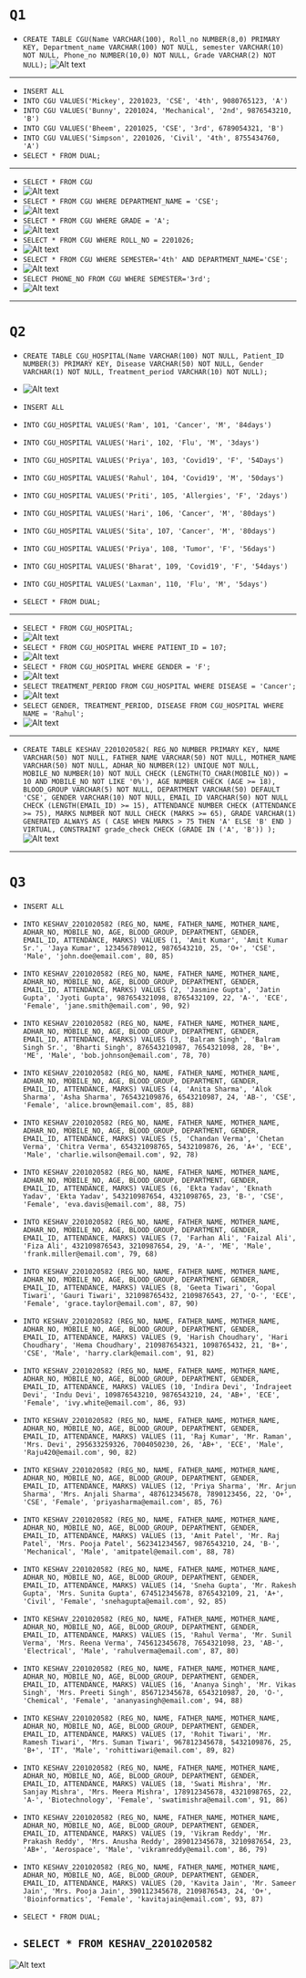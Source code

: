 # `Q1`
* `CREATE TABLE CGU(Name VARCHAR(100), Roll_no NUMBER(8,0) PRIMARY KEY, Department_name VARCHAR(100) NOT NULL, semester VARCHAR(10) NOT NULL, Phone_no NUMBER(10,0) NOT NULL, Grade VARCHAR(2) NOT NULL);`
![Alt text](image.png)
---
* `INSERT ALL`
* `INTO CGU VALUES('Mickey', 2201023, 'CSE', '4th', 9080765123, 'A')`
* `INTO CGU VALUES('Bunny', 2201024, 'Mechanical', '2nd', 9876543210, 'B')`
* `INTO CGU VALUES('Bheem', 2201025, 'CSE', '3rd', 6789054321, 'B')`
* `INTO CGU VALUES('Simpson', 2201026, 'Civil', '4th', 8755434760, 'A')`
* `SELECT * FROM DUAL;`
---
* `SELECT * FROM CGU`
* ![Alt text](<Screenshot 2024-02-04 030745.png>)
* `SELECT * FROM CGU WHERE DEPARTMENT_NAME = 'CSE';`
* ![Alt text](<Screenshot 2024-02-04 030829.png>)
* `SELECT * FROM CGU WHERE GRADE = 'A';`
* ![Alt text](<Screenshot 2024-02-04 031021.png>)
* `SELECT * FROM CGU WHERE ROLL_NO = 2201026;`
* ![Alt text](<Screenshot 2024-02-04 031255.png>)
* `SELECT * FROM CGU WHERE SEMESTER='4th' AND DEPARTMENT_NAME='CSE';`
* ![Alt text](<Screenshot 2024-02-04 031351.png>)
* `SELECT PHONE_NO FROM CGU WHERE SEMESTER='3rd';`
* ![Alt text](<Screenshot 2024-02-04 031443.png>)
---
# `Q2`
* `CREATE TABLE CGU_HOSPITAL(Name VARCHAR(100) NOT NULL, Patient_ID NUMBER(3) PRIMARY KEY, Disease VARCHAR(50) NOT NULL, Gender VARCHAR(1) NOT NULL, Treatment_period VARCHAR(10) NOT NULL);`
* ![Alt text](<Screenshot 2024-02-04 032916.png>)

* `INSERT ALL`
* `INTO CGU_HOSPITAL VALUES('Ram', 101, 'Cancer', 'M', '84days')`
* `INTO CGU_HOSPITAL VALUES('Hari', 102, 'Flu', 'M', '3days')`
* `INTO CGU_HOSPITAL VALUES('Priya', 103, 'Covid19', 'F', '54Days')`
* `INTO CGU_HOSPITAL VALUES('Rahul', 104, 'Covid19', 'M', '50days')`
* `INTO CGU_HOSPITAL VALUES('Priti', 105, 'Allergies', 'F', '2days')`
* `INTO CGU_HOSPITAL VALUES('Hari', 106, 'Cancer', 'M', '80days')`
* `INTO CGU_HOSPITAL VALUES('Sita', 107, 'Cancer', 'M', '80days')`
* `INTO CGU_HOSPITAL VALUES('Priya', 108, 'Tumor', 'F', '56days')`
* `INTO CGU_HOSPITAL VALUES('Bharat', 109, 'Covid19', 'F', '54days')`
* `INTO CGU_HOSPITAL VALUES('Laxman', 110, 'Flu', 'M', '5days')`
* `SELECT * FROM DUAL;`
---
* `SELECT * FROM CGU_HOSPITAL;`
* ![Alt text](<Screenshot 2024-02-04 033017.png>)
* `SELECT * FROM CGU_HOSPITAL WHERE PATIENT_ID = 107;`
* ![Alt text](<Screenshot 2024-02-04 033142.png>)
* `SELECT * FROM CGU_HOSPITAL WHERE GENDER = 'F';`
* ![Alt text](<Screenshot 2024-02-04 033315.png>)
* `SELECT TREATMENT_PERIOD FROM CGU_HOSPITAL WHERE DISEASE = 'Cancer';`
* ![Alt text](<Screenshot 2024-02-04 033415.png>)
* `SELECT GENDER, TREATMENT_PERIOD, DISEASE FROM CGU_HOSPITAL WHERE NAME = 'Rahul';`
* ![Alt text](<Screenshot 2024-02-04 033520.png>)
---
* `CREATE TABLE KESHAV_2201020582(
    REG_NO NUMBER PRIMARY KEY,
    NAME VARCHAR(50) NOT NULL,
    FATHER_NAME VARCHAR(50) NOT NULL,
    MOTHER_NAME VARCHAR(50) NOT NULL,
    ADHAR_NO NUMBER(12) UNIQUE NOT NULL,
    MOBILE_NO NUMBER(10) NOT NULL CHECK (LENGTH(TO_CHAR(MOBILE_NO)) = 10 AND MOBILE_NO NOT LIKE '0%'),
    AGE NUMBER CHECK (AGE >= 18),
    BLOOD_GROUP VARCHAR(5) NOT NULL,
    DEPARTMENT VARCHAR(50) DEFAULT 'CSE',
    GENDER VARCHAR(10) NOT NULL,
    EMAIL_ID VARCHAR(50) NOT NULL CHECK (LENGTH(EMAIL_ID) >= 15),
    ATTENDANCE NUMBER CHECK (ATTENDANCE >= 75),
    MARKS NUMBER NOT NULL CHECK (MARKS >= 65),
    GRADE VARCHAR(1) GENERATED ALWAYS AS (
        CASE
            WHEN MARKS > 75 THEN 'A'
            ELSE 'B'
        END
    ) VIRTUAL,
    CONSTRAINT grade_check CHECK (GRADE IN ('A', 'B'))
);`
![Alt text](<Screenshot 2024-02-04 022527.png>)
---
# `Q3`
* `INSERT ALL`
* `INTO KESHAV_2201020582 (REG_NO, NAME, FATHER_NAME, MOTHER_NAME, ADHAR_NO, MOBILE_NO, AGE, BLOOD_GROUP, DEPARTMENT, GENDER, EMAIL_ID, ATTENDANCE, MARKS) VALUES (1, 'Amit Kumar', 'Amit Kumar Sr.', 'Jaya Kumar', 123456789012, 9876543210, 25, 'O+', 'CSE', 'Male', 'john.doe@email.com', 80, 85)`
* `INTO KESHAV_2201020582 (REG_NO, NAME, FATHER_NAME, MOTHER_NAME, ADHAR_NO, MOBILE_NO, AGE, BLOOD_GROUP, DEPARTMENT, GENDER, EMAIL_ID, ATTENDANCE, MARKS) VALUES (2, 'Jasmine Gupta', 'Jatin Gupta', 'Jyoti Gupta', 987654321098, 8765432109, 22, 'A-', 'ECE', 'Female', 'jane.smith@email.com', 90, 92)`
* `INTO KESHAV_2201020582 (REG_NO, NAME, FATHER_NAME, MOTHER_NAME, ADHAR_NO, MOBILE_NO, AGE, BLOOD_GROUP, DEPARTMENT, GENDER, EMAIL_ID, ATTENDANCE, MARKS) VALUES (3, 'Balram Singh', 'Balram Singh Sr.', 'Bharti Singh', 876543210987, 7654321098, 28, 'B+', 'ME', 'Male', 'bob.johnson@email.com', 78, 70)`
* `INTO KESHAV_2201020582 (REG_NO, NAME, FATHER_NAME, MOTHER_NAME, ADHAR_NO, MOBILE_NO, AGE, BLOOD_GROUP, DEPARTMENT, GENDER, EMAIL_ID, ATTENDANCE, MARKS) VALUES (4, 'Anita Sharma', 'Alok Sharma', 'Asha Sharma', 765432109876, 6543210987, 24, 'AB-', 'CSE', 'Female', 'alice.brown@email.com', 85, 88)`
* `INTO KESHAV_2201020582 (REG_NO, NAME, FATHER_NAME, MOTHER_NAME, ADHAR_NO, MOBILE_NO, AGE, BLOOD_GROUP, DEPARTMENT, GENDER, EMAIL_ID, ATTENDANCE, MARKS) VALUES (5, 'Chandan Verma', 'Chetan Verma', 'Chitra Verma', 654321098765, 5432109876, 26, 'A+', 'ECE', 'Male', 'charlie.wilson@email.com', 92, 78)`
* `INTO KESHAV_2201020582 (REG_NO, NAME, FATHER_NAME, MOTHER_NAME, ADHAR_NO, MOBILE_NO, AGE, BLOOD_GROUP, DEPARTMENT, GENDER, EMAIL_ID, ATTENDANCE, MARKS) VALUES (6, 'Ekta Yadav', 'Eknath Yadav', 'Ekta Yadav', 543210987654, 4321098765, 23, 'B-', 'CSE', 'Female', 'eva.davis@email.com', 88, 75)`
* `INTO KESHAV_2201020582 (REG_NO, NAME, FATHER_NAME, MOTHER_NAME, ADHAR_NO, MOBILE_NO, AGE, BLOOD_GROUP, DEPARTMENT, GENDER, EMAIL_ID, ATTENDANCE, MARKS) VALUES (7, 'Farhan Ali', 'Faizal Ali', 'Fiza Ali', 432109876543, 3210987654, 29, 'A-', 'ME', 'Male', 'frank.miller@email.com', 79, 68)`
* `INTO KESHAV_2201020582 (REG_NO, NAME, FATHER_NAME, MOTHER_NAME, ADHAR_NO, MOBILE_NO, AGE, BLOOD_GROUP, DEPARTMENT, GENDER, EMAIL_ID, ATTENDANCE, MARKS) VALUES (8, 'Geeta Tiwari', 'Gopal Tiwari', 'Gauri Tiwari', 321098765432, 2109876543, 27, 'O-', 'ECE', 'Female', 'grace.taylor@email.com', 87, 90)`
* `INTO KESHAV_2201020582 (REG_NO, NAME, FATHER_NAME, MOTHER_NAME, ADHAR_NO, MOBILE_NO, AGE, BLOOD_GROUP, DEPARTMENT, GENDER, EMAIL_ID, ATTENDANCE, MARKS) VALUES (9, 'Harish Choudhary', 'Hari Choudhary', 'Hema Choudhary', 210987654321, 1098765432, 21, 'B+', 'CSE', 'Male', 'harry.clark@email.com', 91, 82)`
* `INTO KESHAV_2201020582 (REG_NO, NAME, FATHER_NAME, MOTHER_NAME, ADHAR_NO, MOBILE_NO, AGE, BLOOD_GROUP, DEPARTMENT, GENDER, EMAIL_ID, ATTENDANCE, MARKS) VALUES (10, 'Indira Devi', 'Indrajeet Devi', 'Indu Devi', 109876543210, 9876543210, 24, 'AB+', 'ECE', 'Female', 'ivy.white@email.com', 86, 93)`
* `INTO KESHAV_2201020582 (REG_NO, NAME, FATHER_NAME, MOTHER_NAME, ADHAR_NO, MOBILE_NO, AGE, BLOOD_GROUP, DEPARTMENT, GENDER, EMAIL_ID, ATTENDANCE, MARKS) VALUES (11, 'Raj Kumar', 'Mr. Raman', 'Mrs. Devi', 295633259326, 7004050230, 26, 'AB+', 'ECE', 'Male', 'Raju420@email.com', 90, 82)`
* `INTO KESHAV_2201020582 (REG_NO, NAME, FATHER_NAME, MOTHER_NAME, ADHAR_NO, MOBILE_NO, AGE, BLOOD_GROUP, DEPARTMENT, GENDER, EMAIL_ID, ATTENDANCE, MARKS) VALUES (12, 'Priya Sharma', 'Mr. Arjun Sharma', 'Mrs. Anjali Sharma', 487612345678, 7890123456, 22, 'O+', 'CSE', 'Female', 'priyasharma@email.com', 85, 76)`
* `INTO KESHAV_2201020582 (REG_NO, NAME, FATHER_NAME, MOTHER_NAME, ADHAR_NO, MOBILE_NO, AGE, BLOOD_GROUP, DEPARTMENT, GENDER, EMAIL_ID, ATTENDANCE, MARKS) VALUES (13, 'Amit Patel', 'Mr. Raj Patel', 'Mrs. Pooja Patel', 562341234567, 9876543210, 24, 'B-', 'Mechanical', 'Male', 'amitpatel@email.com', 88, 78)`
* `INTO KESHAV_2201020582 (REG_NO, NAME, FATHER_NAME, MOTHER_NAME, ADHAR_NO, MOBILE_NO, AGE, BLOOD_GROUP, DEPARTMENT, GENDER, EMAIL_ID, ATTENDANCE, MARKS) VALUES (14, 'Sneha Gupta', 'Mr. Rakesh Gupta', 'Mrs. Sunita Gupta', 674512345678, 8765432109, 21, 'A+', 'Civil', 'Female', 'snehagupta@email.com', 92, 85)`
* `INTO KESHAV_2201020582 (REG_NO, NAME, FATHER_NAME, MOTHER_NAME, ADHAR_NO, MOBILE_NO, AGE, BLOOD_GROUP, DEPARTMENT, GENDER, EMAIL_ID, ATTENDANCE, MARKS) VALUES (15, 'Rahul Verma', 'Mr. Sunil Verma', 'Mrs. Reena Verma', 745612345678, 7654321098, 23, 'AB-', 'Electrical', 'Male', 'rahulverma@email.com', 87, 80)`
* `INTO KESHAV_2201020582 (REG_NO, NAME, FATHER_NAME, MOTHER_NAME, ADHAR_NO, MOBILE_NO, AGE, BLOOD_GROUP, DEPARTMENT, GENDER, EMAIL_ID, ATTENDANCE, MARKS) VALUES (16, 'Ananya Singh', 'Mr. Vikas Singh', 'Mrs. Preeti Singh', 856712345678, 6543210987, 20, 'O-', 'Chemical', 'Female', 'ananyasingh@email.com', 94, 88)`
* `INTO KESHAV_2201020582 (REG_NO, NAME, FATHER_NAME, MOTHER_NAME, ADHAR_NO, MOBILE_NO, AGE, BLOOD_GROUP, DEPARTMENT, GENDER, EMAIL_ID, ATTENDANCE, MARKS) VALUES (17, 'Rohit Tiwari', 'Mr. Ramesh Tiwari', 'Mrs. Suman Tiwari', 967812345678, 5432109876, 25, 'B+', 'IT', 'Male', 'rohittiwari@email.com', 89, 82)`
* `INTO KESHAV_2201020582 (REG_NO, NAME, FATHER_NAME, MOTHER_NAME, ADHAR_NO, MOBILE_NO, AGE, BLOOD_GROUP, DEPARTMENT, GENDER, EMAIL_ID, ATTENDANCE, MARKS) VALUES (18, 'Swati Mishra', 'Mr. Sanjay Mishra', 'Mrs. Meera Mishra', 178912345678, 4321098765, 22, 'A-', 'Biotechnology', 'Female', 'swatimishra@email.com', 91, 86)`
* `INTO KESHAV_2201020582 (REG_NO, NAME, FATHER_NAME, MOTHER_NAME, ADHAR_NO, MOBILE_NO, AGE, BLOOD_GROUP, DEPARTMENT, GENDER, EMAIL_ID, ATTENDANCE, MARKS) VALUES (19, 'Vikram Reddy', 'Mr. Prakash Reddy', 'Mrs. Anusha Reddy', 289012345678, 3210987654, 23, 'AB+', 'Aerospace', 'Male', 'vikramreddy@email.com', 86, 79)`
* `INTO KESHAV_2201020582 (REG_NO, NAME, FATHER_NAME, MOTHER_NAME, ADHAR_NO, MOBILE_NO, AGE, BLOOD_GROUP, DEPARTMENT, GENDER, EMAIL_ID, ATTENDANCE, MARKS) VALUES (20, 'Kavita Jain', 'Mr. Sameer Jain', 'Mrs. Pooja Jain', 390112345678, 2109876543, 24, 'O+', 'Bioinformatics', 'Female', 'kavitajain@email.com', 93, 87)`
* `SELECT * FROM DUAL;`

* ## `SELECT * FROM KESHAV_2201020582`
![Alt text](<Screenshot 2024-02-04 023400.png>)